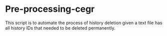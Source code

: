 # Pre-processing-cegr

This script is to automate the process of history deletion given a text file has all history IDs that needed to be deleted permanently.
